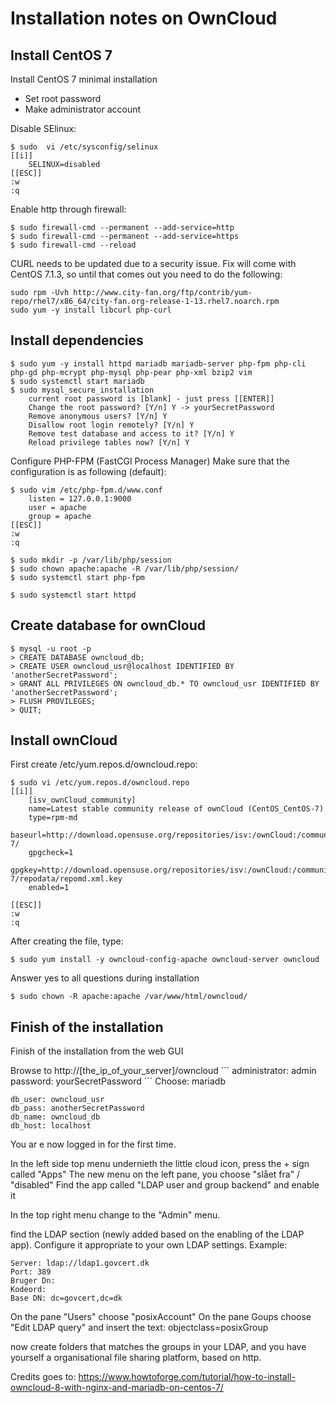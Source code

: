 # Installation notes on OwnCloud

## Install CentOS 7
Install CentOS 7 minimal installation

 - Set root password
 - Make administrator account

Disable SElinux:
```
$ sudo  vi /etc/sysconfig/selinux
[[i]]
    SELINUX=disabled
[[ESC]]
:w
:q
```

Enable http through firewall:
```
$ sudo firewall-cmd --permanent --add-service=http
$ sudo firewall-cmd --permanent --add-service=https
$ sudo firewall-cmd --reload
```
CURL needs to be updated due to a security issue.
Fix will come with CentOS 7.1.3, so until that comes out you need to do the following:
```
sudo rpm -Uvh http://www.city-fan.org/ftp/contrib/yum-repo/rhel7/x86_64/city-fan.org-release-1-13.rhel7.noarch.rpm
sudo yum -y install libcurl php-curl
```

## Install dependencies
```
$ sudo yum -y install httpd mariadb mariadb-server php-fpm php-cli php-gd php-mcrypt php-mysql php-pear php-xml bzip2 vim
$ sudo systemctl start mariadb
$ sudo mysql_secure_installation
    current root password is [blank] - just press [[ENTER]]
    Change the root password? [Y/n] Y -> yourSecretPassword 
    Remove anonymous users? [Y/n] Y
    Disallow root login remotely? [Y/n] Y
    Remove test database and access to it? [Y/n] Y
    Reload privilege tables now? [Y/n] Y
```

Configure PHP-FPM (FastCGI Process Manager)
Make sure that the configuration is as following (default):
```
$ sudo vim /etc/php-fpm.d/www.conf
    listen = 127.0.0.1:9000
    user = apache
    group = apache
[[ESC]]
:w
:q

$ sudo mkdir -p /var/lib/php/session
$ sudo chown apache:apache -R /var/lib/php/session/
$ sudo systemctl start php-fpm

$ sudo systemctl start httpd
```

## Create database for ownCloud 
```
$ mysql -u root -p
> CREATE DATABASE owncloud_db;
> CREATE USER owncloud_usr@localhost IDENTIFIED BY 'anotherSecretPassword';
> GRANT ALL PRIVILEGES ON owncloud_db.* TO owncloud_usr IDENTIFIED BY 'anotherSecretPassword';
> FLUSH PROVILEGES;
> QUIT;
```

## Install ownCloud
First create /etc/yum.repos.d/owncloud.repo:
```
$ sudo vi /etc/yum.repos.d/owncloud.repo 
[[i]]
    [isv_ownCloud_community]
    name=Latest stable community release of ownCloud (CentOS_CentOS-7)
    type=rpm-md
    baseurl=http://download.opensuse.org/repositories/isv:/ownCloud:/community/CentOS_CentOS-7/
    gpgcheck=1
    gpgkey=http://download.opensuse.org/repositories/isv:/ownCloud:/community/CentOS_CentOS-7/repodata/repomd.xml.key
    enabled=1

[[ESC]]
:w
:q
```

After creating the file, type:
```
$ sudo yum install -y owncloud-config-apache owncloud-server owncloud
```
Answer yes to all questions during installation 
```
$ sudo chown -R apache:apache /var/www/html/owncloud/
```

## Finish of the installation
Finish of the installation from the web GUI

Browse to http://[the_ip_of_your_server]/owncloud 
´´´
administrator: admin
password: yourSecretPassword
´´´
Choose: mariadb
```
db_user: owncloud_usr 
db_pass: anotherSecretPassword 
db_name: owncloud_db
db_host: localhost 
```
You ar e now logged in for the first time.

In the left side top menu undernieth the little cloud icon, press the + sign called "Apps"
The new menu on the left pane, you choose "slået fra" / "disabled"
Find the app called "LDAP user and group backend" and enable it 

In the top right menu change to the "Admin" menu.


find the LDAP section (newly added based on the enabling of the LDAP app).
Configure it appropriate to your own LDAP settings. Example:
```
Server: ldap://ldap1.govcert.dk
Port: 389
Bruger Dn:
Kodeord:
Base DN: dc=govcert,dc=dk
```

On the pane "Users" choose "posixAccount"
On the pane Goups choose "Edit LDAP query" and insert the text: objectclass=posixGroup

now create folders that matches the groups in your LDAP, and you have yourself a organisational file sharing platform, based on http.

Credits goes to:
https://www.howtoforge.com/tutorial/how-to-install-owncloud-8-with-nginx-and-mariadb-on-centos-7/

